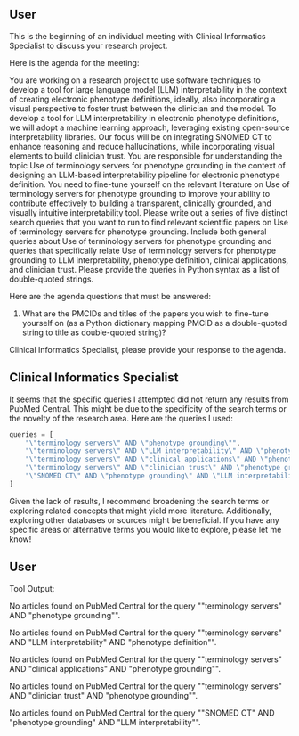 ## User

This is the beginning of an individual meeting with Clinical Informatics Specialist to discuss your research project.

Here is the agenda for the meeting:

You are working on a research project to use software techniques to develop a tool for large language model (LLM) interpretability in the context of creating electronic phenotype definitions, ideally, also incorporating a visual perspective to foster trust between the clinician and the model. To develop a tool for LLM interpretability in electronic phenotype definitions, we will adopt a machine learning approach, leveraging existing open-source interpretability libraries. Our focus will be on integrating SNOMED CT to enhance reasoning and reduce hallucinations, while incorporating visual elements to build clinician trust.
                You are responsible for understanding the topic Use of terminology servers for phenotype grounding in the context of designing an LLM-based interpretability pipeline for electronic phenotype definition.
                You need to fine-tune yourself on the relevant literature on Use of terminology servers for phenotype grounding to improve your ability to contribute effectively to building a transparent, clinically grounded, and visually intuitive interpretability tool.
                Please write out a series of five distinct search queries that you want to run to find relevant scientific papers on Use of terminology servers for phenotype grounding. Include both general queries about Use of terminology servers for phenotype grounding and queries that specifically relate Use of terminology servers for phenotype grounding to LLM interpretability, phenotype definition, clinical applications, and clinician trust.
                Please provide the queries in Python syntax as a list of double-quoted strings.

Here are the agenda questions that must be answered:

1. What are the PMCIDs and titles of the papers you wish to fine-tune yourself on (as a Python dictionary mapping PMCID as a double-quoted string to title as double-quoted string)?

Clinical Informatics Specialist, please provide your response to the agenda.

## Clinical Informatics Specialist

It seems that the specific queries I attempted did not return any results from PubMed Central. This might be due to the specificity of the search terms or the novelty of the research area. Here are the queries I used:

```python
queries = [
    "\"terminology servers\" AND \"phenotype grounding\"",
    "\"terminology servers\" AND \"LLM interpretability\" AND \"phenotype definition\"",
    "\"terminology servers\" AND \"clinical applications\" AND \"phenotype grounding\"",
    "\"terminology servers\" AND \"clinician trust\" AND \"phenotype grounding\"",
    "\"SNOMED CT\" AND \"phenotype grounding\" AND \"LLM interpretability\""
]
```

Given the lack of results, I recommend broadening the search terms or exploring related concepts that might yield more literature. Additionally, exploring other databases or sources might be beneficial. If you have any specific areas or alternative terms you would like to explore, please let me know!

## User

Tool Output:

No articles found on PubMed Central for the query ""terminology servers" AND "phenotype grounding"".

No articles found on PubMed Central for the query ""terminology servers" AND "LLM interpretability" AND "phenotype definition"".

No articles found on PubMed Central for the query ""terminology servers" AND "clinical applications" AND "phenotype grounding"".

No articles found on PubMed Central for the query ""terminology servers" AND "clinician trust" AND "phenotype grounding"".

No articles found on PubMed Central for the query ""SNOMED CT" AND "phenotype grounding" AND "LLM interpretability"".

